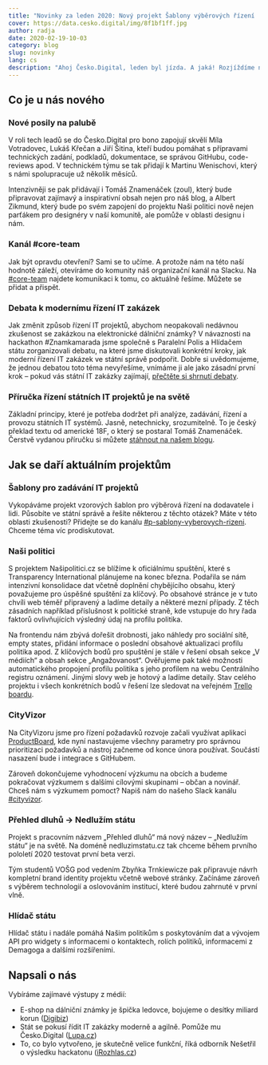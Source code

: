 ```yaml
---
title: "Novinky za leden 2020: Nový projekt Šablony výběrových řízení | Debata k modernímu řízení IT zakázek | Posily v týmu"
cover: https://data.cesko.digital/img/8f1bf1ff.jpg
author: radja
date: 2020-02-19-10-03
category: blog
slug: novinky
lang: cs
description: "Ahoj Česko.Digital, leden byl jízda. A jaká! Rozjíždíme nový projekt „Šablony výběrových řízení“, stávající projekty se posouvají vpřed, rozrůstá se nám tým. A v návaznosti na dění okolo zakázky na elektronické známky bylo opravdu živo – společně s Paralelní Polis a Hlídačem státu jsme zorganizovali debatu k modernímu řízení IT zakázek ve státní správě a na místě představili Příručku řízení státních IT projektů, překlad textu americké 18F. Užijte si čtení. Tým Česko.Digital"
---
```


## Co je u nás nového

### Nové posily na palubě

V roli tech leadů se do Česko.Digital pro bono zapojují skvělí Míla Votradovec, Lukáš Křečan a Jiří Šitina, kteří budou pomáhat s přípravami technických zadání, podkladů, dokumentace, se správou GitHubu, code-reviews apod. V technickém týmu se tak přidají k Martinu Wenischovi, který s námi spolupracuje už několik měsíců.

Intenzivněji se pak přidávají i Tomáš Znamenáček (zoul), který bude připravovat zajímavý a inspirativní obsah nejen pro náš blog, a Albert Zikmund, který bude po svém zapojení do projektu Naši politici nově nejen parťákem pro designéry v naší komunitě, ale pomůže v oblasti designu i nám.

### Kanál #core-team

Jak být opravdu otevření? Sami se to učíme. A protože nám na této naší hodnotě záleží, otevíráme do komunity náš organizační kanál na Slacku. Na [#core-team](https://cesko-digital.slack.com/app_redirect?channel=core-team) najdete komunikaci k tomu, co aktuálně řešíme. Můžete se přidat a přispět.

### Debata k modernímu řízení IT zakázek

Jak změnit způsob řízení IT projektů, abychom neopakovali nedávnou zkušenost se zakázkou na elektronické dálniční známky? V návaznosti na hackathon #Znamkamarada jsme společně s Paralelní Polis a Hlídačem státu zorganizovali debatu, na které jsme diskutovali konkrétní kroky, jak moderní řízení IT zakázek ve státní správě podpořit. Dobře si uvědomujeme, že jednou debatou toto téma nevyřešíme, vnímáme ji ale jako zásadní první krok – pokud vás státní IT zakázky zajímají, [přečtěte si shrnutí debaty](https://blog.cesko.digital/2020/02/debata).

### Příručka řízení státních IT projektů je na světě

Základní principy, které je potřeba dodržet při analýze, zadávání, řízení a provozu státních IT systémů. Jasně, netechnicky, srozumitelně. To je český překlad textu od americké 18F, o který se postaral Tomáš Znamenáček. Čerstvě vydanou příručku si můžete [stáhnout na našem blogu](https://blog.cesko.digital/2020/01/prirucka).


## Jak se daří aktuálním projektům

### Šablony pro zadávání IT projektů

Vykopáváme projekt vzorových šablon pro výběrová řízení na dodavatele i lidi. Působíte ve státní správě a řešíte některou z těchto otázek? Máte v této oblasti zkušenosti? Přidejte se do kanálu [#p-sablony-vyberovych-rizeni](https://cesko-digital.slack.com/app_redirect?channel=p-sablony-vyberovych-rizeni). Chceme téma víc prodiskutovat.

### Naši politici

S projektem Našipolitici.cz se blížíme k oficiálnímu spuštění, které s Transparency International plánujeme na konec března. Podařila se nám intenzivní konsolidace dat včetně doplnění chybějícího obsahu, který považujeme pro úspěšné spuštění za klíčový. Po obsahové stránce je v tuto chvíli web téměř připravený a ladíme detaily a některé mezní případy. Z těch zásadních například příslušnost k politické straně, kde vstupuje do hry řada faktorů ovlivňujících výsledný údaj na profilu politika.

Na frontendu nám zbývá dořešit drobnosti, jako náhledy pro sociální sítě, empty states, přidání informace o poslední obsahové aktualizaci profilu politika apod. Z klíčových bodů pro spuštění je stále v řešení obsah sekce „V médiích“ a obsah sekce „Angažovanost“. Ověřujeme pak také možnosti automatického propojení profilu politika s jeho profilem na webu Centrálního registru oznámení. Jinými slovy web je hotový a ladíme detaily. Stav celého projektu i všech konkrétních bodů v řešení lze sledovat na veřejném [Trello boardu](https://trello.com/b/gJA4Y6Ml/naši-politici).

### CityVizor

Na CityVizoru jsme pro řízení požadavků rozvoje začali využívat aplikaci [ProductBoard](https://www.productboard.com), kde nyní nastavujeme všechny parametry pro správnou prioritizaci požadavků a nástroj začneme od konce února používat. Součástí nasazení bude i integrace s GitHubem.

Zároveň dokončujeme vyhodnocení výzkumu na obcích a budeme pokračovat výzkumem s dalšími cílovými skupinami – občan a novinář. Chceš nám s výzkumem pomoct? Napiš nám do našeho Slack kanálu [#cityvizor](https://cesko-digital.slack.com/app_redirect?channel=p-cityvizor).

### Přehled dluhů → Nedlužím státu

Projekt s pracovním názvem „Přehled dluhů“ má nový název – „Nedlužím státu“ je na světě. Na doméně nedluzimstatu.cz tak chceme během prvního pololetí 2020 testovat první beta verzi.

Tým studentů VOŠG pod vedením Zbyňka Trnkiewicze pak připravuje návrh kompletní brand identity projektu včetně webové stránky. Začínáme zároveň s výběrem technologií a oslovováním institucí, které budou zahrnuté v první vlně.

### Hlídač státu

Hlídač státu i nadále pomáhá Našim politikům s poskytováním dat a vývojem API pro widgety s informacemi o kontaktech, rolích politiků, informacemi z Demagoga a dalšími rozšířeními.

## Napsali o nás

Vybíráme zajímavé výstupy z médií:

* E-shop na dálniční známky je špička ledovce, bojujeme o desítky miliard korun ([Digibiz]((https://digibiz.cz/jakub-nesetril-cesko-digital-e-shop-na-dalnicni-znamky-je-spicka-ledovce-bojujeme-o-desitky-miliard-korun/)))
* Stát se pokusí řídit IT zakázky moderně a agilně. Pomůže mu Česko.Digital ([Lupa.cz]((https://www.lupa.cz/aktuality/stat-se-pokusi-ridit-it-zakazky-moderne-a-agilne-pomuze-mu-cesko-digital/)))
* To, co bylo vytvořeno, je skutečně velice funkční, říká odborník Nešetřil o výsledku hackatonu ([iRozhlas.cz](https://www.irozhlas.cz/zpravy-domov/e-shop-hackathon-dalnicni-znamky-it-system-havlicek-babis-ano-programatori-jakub_2001270957_onz))
